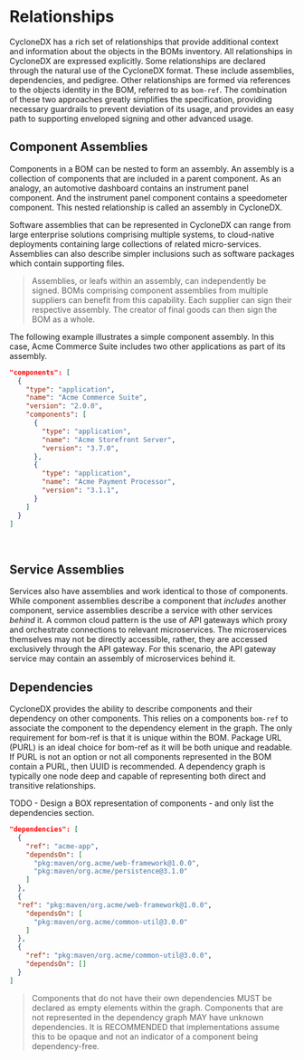 # Relationships
CycloneDX has a rich set of relationships that provide additional context and information about the objects in the BOMs
inventory. All relationships in CycloneDX are expressed explicitly. Some relationships are declared through the natural
use of the CycloneDX format. These include assemblies, dependencies, and pedigree. Other relationships are formed via
references to the objects identity in the BOM, referred to as `bom-ref`. The combination of these two approaches greatly
simplifies the specification, providing necessary guardrails to prevent deviation of its usage, and provides an easy path
to supporting enveloped signing and other advanced usage.

## Component Assemblies
Components in a BOM can be nested to form an assembly. An assembly is a collection of components that are included in a 
parent component. As an analogy, an automotive dashboard contains an instrument panel component. And the instrument panel 
component contains a speedometer component. This nested relationship is called an assembly in CycloneDX. 

Software assemblies that can be represented in CycloneDX can range from large enterprise solutions comprising multiple 
systems, to cloud-native deployments containing large collections of related micro-services. 
Assemblies can also describe simpler inclusions such as software packages which contain supporting files.

> Assemblies, or leafs within an assembly, can independently be signed. BOMs comprising component assemblies from 
> multiple suppliers can benefit from this capability. Each supplier can sign their respective assembly. The creator of 
> final goods can then sign the BOM as a whole.

The following example illustrates a simple component assembly. In this case, Acme Commerce Suite includes two other
applications as part of its assembly.

```json
"components": [
  {
    "type": "application",
    "name": "Acme Commerce Suite",
    "version": "2.0.0",
    "components": [
      {
        "type": "application",
        "name": "Acme Storefront Server",
        "version": "3.7.0",
      },
      {
        "type": "application",
        "name": "Acme Payment Processor",
        "version": "3.1.1",
      }
    ]
  }
]
```

<div style="page-break-after: always; visibility: hidden">
\newpage
</div>

## Service Assemblies
Services also have assemblies and work identical to those of components. While component assemblies describe a component
that _includes_ another component, service assemblies describe a service with other services _behind_ it. A common cloud 
pattern is the use of API gateways which proxy and orchestrate connections to relevant microservices. The microservices 
themselves may not be directly accessible, rather, they are accessed exclusively through the API gateway. For this 
scenario, the API gateway service may contain an assembly of microservices behind it.

## Dependencies
CycloneDX provides the ability to describe components and their dependency on other components. This relies on a 
components `bom-ref` to associate the component to the dependency element in the graph. The only requirement for bom-ref 
is that it is unique within the BOM. Package URL (PURL) is an ideal choice for bom-ref as it will be both unique and 
readable. If PURL is not an option or not all components represented in the BOM contain a PURL, then UUID is recommended.
A dependency graph is typically one node deep and capable of representing both direct and transitive relationships.

TODO - Design a BOX representation of components - and only list the dependencies section.

```json
"dependencies": [
  {
    "ref": "acme-app",
    "dependsOn": [
      "pkg:maven/org.acme/web-framework@1.0.0",
      "pkg:maven/org.acme/persistence@3.1.0"
    ]
  },
  {
  "ref": "pkg:maven/org.acme/web-framework@1.0.0",
    "dependsOn": [
      "pkg:maven/org.acme/common-util@3.0.0"
    ]
  },
  {
    "ref": "pkg:maven/org.acme/common-util@3.0.0",
    "dependsOn": []
  }
]
```

> Components that do not have their own dependencies MUST be declared as empty elements within the graph. Components
> that are not represented in the dependency graph MAY have unknown dependencies. It is RECOMMENDED that implementations
> assume this to be opaque and not an indicator of a component being dependency-free.

<div style="page-break-after: always; visibility: hidden">
\newpage
</div>